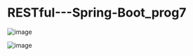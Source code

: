 # RESTful---Spring-Boot_prog7

![image](https://github.com/user-attachments/assets/e821c795-2d37-434e-9ee6-b40894bca333)

![image](https://github.com/user-attachments/assets/bdef3c7f-d7a7-4008-b614-b69bdf02f069)
